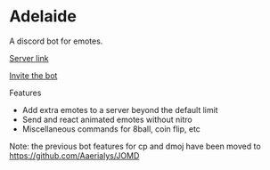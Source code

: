 # Adelaide
A discord bot for emotes.

[Server link](https://discord.gg/VEWFpgPhnz)

[Invite the bot](https://discord.com/oauth2/authorize?client_id=799477945215090688&scope=bot&permissions=3758435392)

Features
- Add extra emotes to a server beyond the default limit
- Send and react animated emotes without nitro
- Miscellaneous commands for 8ball, coin flip, etc

Note: the previous bot features for cp and dmoj have been moved to https://github.com/Aaerialys/JOMD
